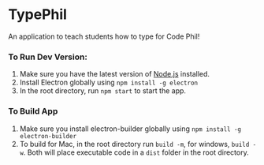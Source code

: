 # TypePhil
An application to teach students how to type for Code Phil!

### To Run Dev Version:
1. Make sure you have the latest version of [Node.js](http://https://nodejs.org/en/download/) installed.
2. Install Electron globally using ```npm install -g electron```
3. In the root directory, run ```npm start``` to start the app.

### To Build App
1. Make sure you install electron-builder globally using ```npm install -g electron-builder```
2. To build for Mac, in the root directory run ```build -m```, for windows, ```build -w```. Both will place executable code in a ```dist``` folder in the root directory.